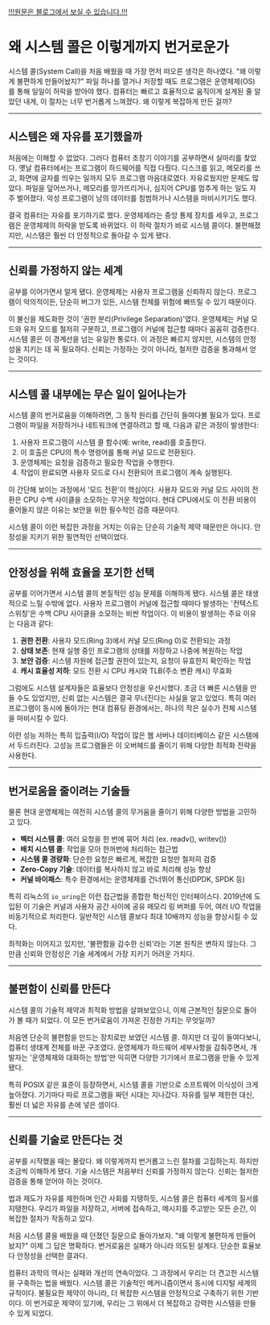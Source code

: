 [!!!원문은 블로그에서 보실 수 있습니다.!!!](https://coder-narak.tistory.com/52)

# 왜 시스템 콜은 이렇게까지 번거로운가

시스템 콜(System Call)을 처음 배웠을 때 가장 먼저 떠오른 생각은 하나였다. "왜 이렇게 불편하게 만들어놨지?" 파일 하나를 열거나 저장할 때도 프로그램은 운영체제(OS)를 통해 일일이 허락을 받아야 했다. 컴퓨터는 빠르고 효율적으로 움직이게 설계된 줄 알았던 내게, 이 절차는 너무 번거롭게 느껴졌다. 왜 이렇게 복잡하게 만든 걸까?

---

## **시스템은 왜 자유를 포기했을까**

처음에는 이해할 수 없었다. 그러다 컴퓨터 초창기 이야기를 공부하면서 실마리를 찾았다. 옛날 컴퓨터에서는 프로그램이 하드웨어를 직접 다뤘다. 디스크를 읽고, 메모리를 쓰고, 화면에 글자를 띄우는 일까지 모두 프로그램 마음대로였다. 자유로웠지만 문제도 많았다. 파일을 덮어쓰거나, 메모리를 망가뜨리거나, 심지어 CPU를 멈추게 하는 일도 자주 벌어졌다. 악성 프로그램이 남의 데이터를 침범하거나 시스템을 마비시키기도 했다.

결국 컴퓨터는 자유를 포기하기로 했다. 운영체제라는 중앙 통제 장치를 세우고, 프로그램은 운영체제의 허락을 받도록 바뀌었다. 이 허락 절차가 바로 시스템 콜이다. 불편해졌지만, 시스템은 훨씬 더 안정적으로 돌아갈 수 있게 됐다.

---

## **신뢰를 가정하지 않는 세계**

공부를 이어가면서 알게 됐다. 운영체제는 사용자 프로그램을 신뢰하지 않는다. 프로그램이 악의적이든, 단순히 버그가 있든, 시스템 전체를 위험에 빠뜨릴 수 있기 때문이다.

이 불신을 제도화한 것이 '권한 분리(Privilege Separation)'였다. 운영체제는 커널 모드와 유저 모드를 철저히 구분하고, 프로그램이 커널에 접근할 때마다 꼼꼼히 검증한다. 시스템 콜은 이 경계선을 넘는 유일한 통로다. 이 과정은 빠르지 않지만, 시스템의 안정성을 지키는 데 꼭 필요하다. 신뢰는 가정하는 것이 아니라, 철저한 검증을 통과해서 얻는 것이다.

---

## **시스템 콜 내부에는 무슨 일이 일어나는가**

시스템 콜의 번거로움을 이해하려면, 그 동작 원리를 간단히 들여다볼 필요가 있다. 프로그램이 파일을 저장하거나 네트워크에 연결하려고 할 때, 다음과 같은 과정이 발생한다:

1.  사용자 프로그램이 시스템 콜 함수(예: write, read)를 호출한다.
2.  이 호출은 CPU의 특수 명령어를 통해 커널 모드로 전환된다.
3.  운영체제는 요청을 검증하고 필요한 작업을 수행한다.
4.  작업이 완료되면 사용자 모드로 다시 전환되어 프로그램이 계속 실행된다.

이 간단해 보이는 과정에서 '모드 전환'이 핵심이다. 사용자 모드와 커널 모드 사이의 전환은 CPU 수백 사이클을 소모하는 무거운 작업이다. 현대 CPU에서도 이 전환 비용이 줄어들지 않은 이유는 보안을 위한 필수적인 검증 때문이다.

시스템 콜이 이런 복잡한 과정을 거치는 이유는 단순히 기술적 제약 때문만은 아니다. 안정성을 지키기 위한 필연적인 선택이었다.

---

## **안정성을 위해 효율을 포기한 선택**

공부를 이어가면서 시스템 콜의 본질적인 성능 문제를 이해하게 됐다. 시스템 콜은 태생적으로 느릴 수밖에 없다. 사용자 프로그램이 커널에 접근할 때마다 발생하는 '컨텍스트 스위칭'은 수백 CPU 사이클을 소모하는 비싼 작업이다. 이 비용이 발생하는 주요 이유는 다음과 같다:

1.  **권한 전환**: 사용자 모드(Ring 3)에서 커널 모드(Ring 0)로 전환되는 과정
2.  **상태 보존**: 현재 실행 중인 프로그램의 상태를 저장하고 나중에 복원하는 작업
3.  **보안 검증**: 시스템 자원에 접근할 권한이 있는지, 요청이 유효한지 확인하는 작업
4.  **캐시 효율성 저하**: 모드 전환 시 CPU 캐시와 TLB(주소 변환 캐시) 무효화

그럼에도 시스템 설계자들은 효율보다 안정성을 우선시했다. 조금 더 빠른 시스템을 만들 수도 있었지만, 신뢰 없는 시스템은 결국 무너진다는 사실을 알고 있었다. 특히 여러 프로그램이 동시에 돌아가는 현대 컴퓨팅 환경에서는, 하나의 작은 실수가 전체 시스템을 마비시킬 수 있다.

이런 성능 저하는 특히 입출력(I/O) 작업이 많은 웹 서버나 데이터베이스 같은 시스템에서 두드러진다. 고성능 프로그램들은 이 오버헤드를 줄이기 위해 다양한 최적화 전략을 사용한다.

---

## **번거로움을 줄이려는 기술들**

물론 현대 운영체제는 여전히 시스템 콜의 무거움을 줄이기 위해 다양한 방법을 고민하고 있다.

-   **벡터 시스템 콜**: 여러 요청을 한 번에 묶어 처리 (ex. readv(), writev())
-   **배치 시스템 콜**: 작업을 모아 한꺼번에 처리하는 접근법
-   **시스템 콜 경량화**: 단순한 요청은 빠르게, 복잡한 요청만 철저히 검증
-   **Zero-Copy 기술**: 데이터를 복사하지 않고 바로 처리해 성능 향상
-   **커널 바이패스**: 특수 환경에서는 운영체제를 건너뛰어 통신(DPDK, SPDK 등)

특히 리눅스의 `io_uring`은 이런 접근법을 종합한 혁신적인 인터페이스다. 2019년에 도입된 이 기술은 커널과 사용자 공간 사이에 공유 메모리 링 버퍼를 두어, 여러 I/O 작업을 비동기적으로 처리한다. 일반적인 시스템 콜보다 최대 10배까지 성능을 향상시킬 수 있다.

최적화는 이어지고 있지만, '불편함을 감수한 신뢰'라는 기본 원칙은 변하지 않는다. 그만큼 신뢰와 안정성은 기술 세계에서 가장 지키기 어려운 가치다.

---

## **불편함이 신뢰를 만든다**

시스템 콜의 기술적 제약과 최적화 방법을 살펴보았으니, 이제 근본적인 질문으로 돌아가 볼 때가 되었다. 이 모든 번거로움이 가져온 진정한 가치는 무엇일까?

처음엔 단순히 불편함을 만드는 장치로만 보였던 시스템 콜. 하지만 더 깊이 들여다보니, 컴퓨터 생태계 전체를 바꾼 구조였다. 운영체제가 하드웨어 세부사항을 감춰주면서, 개발자는 '운영체제와 대화하는 방법'만 익히면 다양한 기기에서 프로그램을 만들 수 있게 됐다.

특히 POSIX 같은 표준이 등장하면서, 시스템 콜을 기반으로 소프트웨어 이식성이 크게 높아졌다. 기기마다 따로 프로그램을 짜던 시대는 지나갔다. 자유를 일부 제한한 대신, 훨씬 더 넓은 자유를 손에 넣은 셈이다.

---

## **신뢰를 기술로 만든다는 것**

공부를 시작했을 때는 몰랐다. 왜 이렇게까지 번거롭고 느린 절차를 고집하는지. 하지만 조금씩 이해하게 됐다. 기술 시스템은 처음부터 신뢰를 가정하지 않는다. 신뢰는 철저한 검증을 통해 얻어야 하는 것이다.

법과 제도가 자유를 제한하며 인간 사회를 지탱하듯, 시스템 콜은 컴퓨터 세계의 질서를 지탱한다. 우리가 파일을 저장하고, 서버에 접속하고, 메시지를 주고받는 모든 순간, 이 복잡한 절차가 작동하고 있다.

처음 시스템 콜을 배웠을 때 던졌던 질문으로 돌아가보자. "왜 이렇게 불편하게 만들어놨지?" 이제 그 답은 명확하다. 번거로움은 실패가 아니라 의도된 설계다. 단순한 효율보다 안정성을 선택한 결과다.

컴퓨터 과학의 역사는 실패와 개선의 연속이었다. 그 과정에서 우리는 더 견고한 시스템을 구축하는 법을 배웠다. 시스템 콜은 기술적인 메커니즘이면서 동시에 디지털 세계의 규칙이다. 불필요한 제약이 아니라, 더 복잡한 시스템을 안정적으로 구축하기 위한 기반이다. 이 번거로운 제약이 있기에, 우리는 그 위에서 더 복잡하고 강력한 시스템을 만들 수 있게 되었다.
